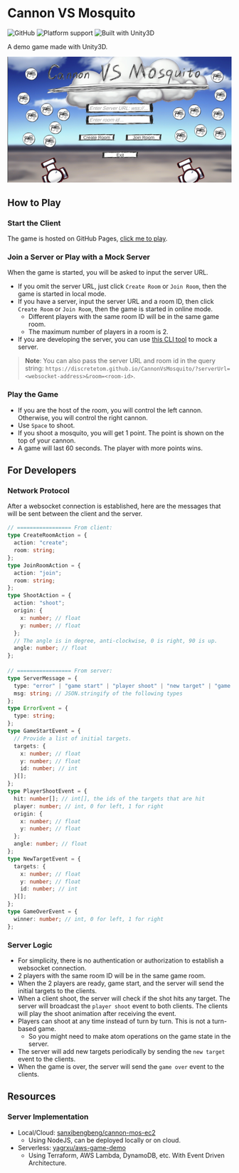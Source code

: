 # Cannon VS Mosquito

![GitHub](https://img.shields.io/github/license/DiscreteTom/CannonVsMosquito?style=flat-square)
![Platform support](https://img.shields.io/badge/platform-WebGL-green?style=flat-square)
![Built with Unity3D](https://img.shields.io/badge/Built%20with-Unity3D-lightgrey?style=flat-square)

A demo game made with Unity3D.

![title](./img/title.png)

## How to Play

### Start the Client

The game is hosted on GitHub Pages, [click me to play](https://discretetom.github.io/CannonVsMosquito/).

### Join a Server or Play with a Mock Server

When the game is started, you will be asked to input the server URL.

- If you omit the server URL, just click `Create Room` or `Join Room`, then the game is started in local mode.
- If you have a server, input the server URL and a room ID, then click `Create Room` or `Join Room`, then the game is started in online mode.
  - Different players with the same room ID will be in the same game room.
  - The maximum number of players in a room is 2.
- If you are developing the server, you can use [this CLI tool](https://github.com/DiscreteTom/ws-server) to mock a server.

> **Note**: You can also pass the server URL and room id in the query string: `https://discretetom.github.io/CannonVsMosquito/?serverUrl=<websocket-address>&room=<room-id>`.

### Play the Game

- If you are the host of the room, you will control the left cannon. Otherwise, you will control the right cannon.
- Use `Space` to shoot.
- If you shoot a mosquito, you will get 1 point. The point is shown on the top of your cannon.
- A game will last 60 seconds. The player with more points wins.

## For Developers

### Network Protocol

After a websocket connection is established, here are the messages that will be sent between the client and the server.

```ts
// ================= From client:
type CreateRoomAction = {
  action: "create";
  room: string;
};
type JoinRoomAction = {
  action: "join";
  room: string;
};
type ShootAction = {
  action: "shoot";
  origin: {
    x: number; // float
    y: number; // float
  };
  // The angle is in degree, anti-clockwise, 0 is right, 90 is up.
  angle: number; // float
};

// ================= From server:
type ServerMessage = {
  type: "error" | "game start" | "player shoot" | "new target" | "game over";
  msg: string; // JSON.stringify of the following types
};
type ErrorEvent = {
  type: string;
};
type GameStartEvent = {
  // Provide a list of initial targets.
  targets: {
    x: number; // float
    y: number; // float
    id: number; // int
  }[];
};
type PlayerShootEvent = {
  hit: number[]; // int[], the ids of the targets that are hit
  player: number; // int, 0 for left, 1 for right
  origin: {
    x: number; // float
    y: number; // float
  };
  angle: number; // float
};
type NewTargetEvent = {
  targets: {
    x: number; // float
    y: number; // float
    id: number; // int
  }[];
};
type GameOverEvent = {
  winner: number; // int, 0 for left, 1 for right
};
```

### Server Logic

- For simplicity, there is no authentication or authorization to establish a websocket connection.
- 2 players with the same room ID will be in the same game room.
- When the 2 players are ready, game start, and the server will send the initial targets to the clients.
- When a client shoot, the server will check if the shot hits any target. The server will broadcast the `player shoot` event to both clients. The clients will play the shoot animation after receiving the event.
- Players can shoot at any time instead of turn by turn. This is not a turn-based game.
  - So you might need to make atom operations on the game state in the server.
- The server will add new targets periodically by sending the `new target` event to the clients.
- When the game is over, the server will send the `game over` event to the clients.

## Resources

### Server Implementation

- Local/Cloud: [sanxibengbeng/cannon-mos-ec2](https://github.com/sanxibengbeng/cannon-mos-ec2)
  - Using NodeJS, can be deployed locally or on cloud.
- Serverless: [yagrxu/aws-game-demo](https://github.com/yagrxu/aws-game-demo)
  - Using Terraform, AWS Lambda, DynamoDB, etc. With Event Driven Architecture.

